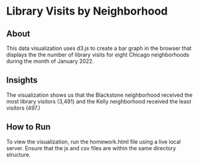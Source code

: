 # Library Visits by Neighborhood

## About
This data visualization uses d3.js to create a bar graph in the browser that displays the the number of library visits for eight Chicago neighborhoods during the month of January 2022. 

## Insights
The visualization shows us that the Blackstone neighborhood received the most library visitors (3,491) and the Kelly neighborhood received the least visitors (497.)

## How to Run 
To view the visualization, run the homework.html file using a live local server. Ensure that the js and csv files are within the same directory structure.